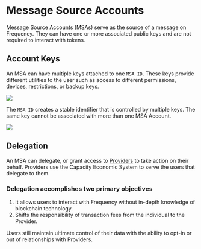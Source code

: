 # Message Source Accounts

Message Source Accounts (MSAs) serve as the source of a message on Frequency.
They can have one or more associated public keys and are not required to interact with tokens.

## Account Keys
An MSA can have multiple keys attached to one `MSA ID`.
These keys provide different utilities to the user such as access to different permissions, devices, restrictions, or backup keys.

![](https://user-images.githubusercontent.com/3433442/162544133-9d163fa5-edcc-4cff-b060-9e8f4b3d9147.png)

The `MSA ID` creates a stable identifier that is controlled by multiple keys.
The same key cannot be associated with more than one MSA Account.

![](https://user-images.githubusercontent.com/3433442/162544190-cfdfb02a-ea82-4b53-9d2e-188a747a7384.png)

## Delegation

An MSA can delegate, or grant access to [Providers](./Providers.md) to take action on their behalf.
Providers use the Capacity Economic System to serve the users that delegate to them.

### Delegation accomplishes two primary objectives

1. It allows users to interact with Frequency without in-depth knowledge of blockchain technology.
2. Shifts the responsibility of transaction fees from the individual to the Provider.

Users still maintain ultimate control of their data with the ability to opt-in or out of relationships with Providers.
